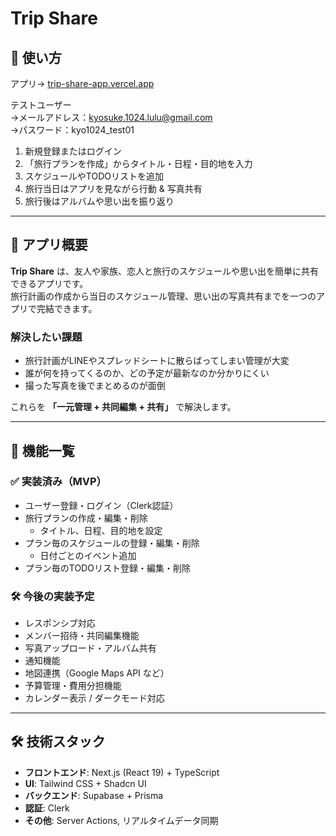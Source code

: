 # Trip Share

## 📖 使い方

アプリ→ [trip-share-app.vercel.app](https://trip-share-app.vercel.app/)

テストユーザー                
→メールアドレス：kyosuke.1024.lulu@gmail.com       
→パスワード：kyo1024_test01


1. 新規登録またはログイン  
2. 「旅行プランを作成」からタイトル・日程・目的地を入力  
3. スケジュールやTODOリストを追加  
4. 旅行当日はアプリを見ながら行動 & 写真共有  
5. 旅行後はアルバムや思い出を振り返り

--- 

## 📌 アプリ概要
**Trip Share** は、友人や家族、恋人と旅行のスケジュールや思い出を簡単に共有できるアプリです。  
旅行計画の作成から当日のスケジュール管理、思い出の写真共有までを一つのアプリで完結できます。  

### 解決したい課題
- 旅行計画がLINEやスプレッドシートに散らばってしまい管理が大変  
- 誰が何を持ってくるのか、どの予定が最新なのか分かりにくい  
- 撮った写真を後でまとめるのが面倒  

これらを **「一元管理 + 共同編集 + 共有」** で解決します。

---

## 🚀 機能一覧

### ✅ 実装済み（MVP）
- ユーザー登録・ログイン（Clerk認証）
- 旅行プランの作成・編集・削除  
  - タイトル、日程、目的地を設定  
- プラン毎のスケジュールの登録・編集・削除  
  - 日付ごとのイベント追加  
- プラン毎のTODOリスト登録・編集・削除  

### 🛠 今後の実装予定
- レスポンシブ対応
- メンバー招待・共同編集機能  
- 写真アップロード・アルバム共有  
- 通知機能  
- 地図連携（Google Maps API など）  
- 予算管理・費用分担機能  
- カレンダー表示 / ダークモード対応  

---

## 🛠 技術スタック
- **フロントエンド**: Next.js (React 19) + TypeScript  
- **UI**: Tailwind CSS + Shadcn UI  
- **バックエンド**: Supabase + Prisma  
- **認証**: Clerk  
- **その他**: Server Actions, リアルタイムデータ同期  






